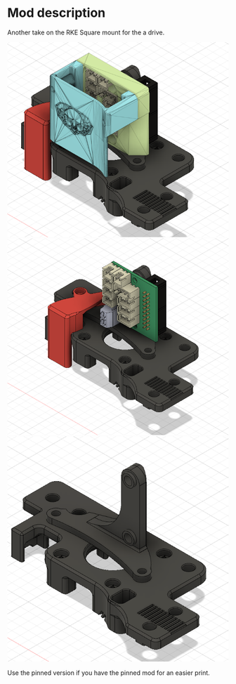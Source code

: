 # Mod description

Another take on the RKE Square mount for the a drive.

![](mount1.png)
![](mount2.png)
![](mount3.png)

Use the pinned version if you have the pinned mod for an easier print.